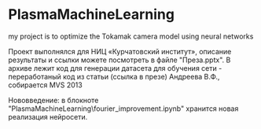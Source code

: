 # PlasmaMachineLearning
my project is to optimize the Tokamak camera model using neural networks

Проект выполнялся для НИЦ «Курчатовский институт», описание результаты и ссылки можете посмотреть в файле "Преза.pptx". В архиве лежит код для генерации датасета для обучения сети - переработаный код из статьи (ссылка в презе) Андреевa В.Ф., собирается MVS 2013

Нововведение: в блокноте "PlasmaMachineLearning\fourier_improvement.ipynb" хранится новая реализация нейросети.
